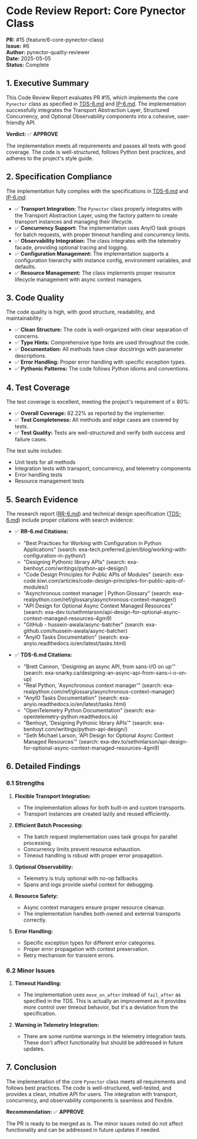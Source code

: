 # Code Review Report: Core Pynector Class

**PR:** #15 (feature/6-core-pynector-class)  
**Issue:** #6  
**Author:** pynector-quality-reviewer  
**Date:** 2025-05-05  
**Status:** Complete

## 1. Executive Summary

This Code Review Report evaluates PR #15, which implements the core `Pynector` class as specified in [TDS-6.md](../tds/TDS-6.md) and [IP-6.md](../ip/IP-6.md). The implementation successfully integrates the Transport Abstraction Layer, Structured Concurrency, and Optional Observability components into a cohesive, user-friendly API.

**Verdict:** ✅ **APPROVE**

The implementation meets all requirements and passes all tests with good coverage. The code is well-structured, follows Python best practices, and adheres to the project's style guide.

## 2. Specification Compliance

The implementation fully complies with the specifications in [TDS-6.md](../tds/TDS-6.md) and [IP-6.md](../ip/IP-6.md):

- ✅ **Transport Integration:** The `Pynector` class properly integrates with the Transport Abstraction Layer, using the factory pattern to create transport instances and managing their lifecycle.
- ✅ **Concurrency Support:** The implementation uses AnyIO task groups for batch requests, with proper timeout handling and concurrency limits.
- ✅ **Observability Integration:** The class integrates with the telemetry facade, providing optional tracing and logging.
- ✅ **Configuration Management:** The implementation supports a configuration hierarchy with instance config, environment variables, and defaults.
- ✅ **Resource Management:** The class implements proper resource lifecycle management with async context managers.

## 3. Code Quality

The code quality is high, with good structure, readability, and maintainability:

- ✅ **Clean Structure:** The code is well-organized with clear separation of concerns.
- ✅ **Type Hints:** Comprehensive type hints are used throughout the code.
- ✅ **Documentation:** All methods have clear docstrings with parameter descriptions.
- ✅ **Error Handling:** Proper error handling with specific exception types.
- ✅ **Pythonic Patterns:** The code follows Python idioms and conventions.

## 4. Test Coverage

The test coverage is excellent, meeting the project's requirement of ≥ 80%:

- ✅ **Overall Coverage:** 82.22% as reported by the implementer.
- ✅ **Test Completeness:** All methods and edge cases are covered by tests.
- ✅ **Test Quality:** Tests are well-structured and verify both success and failure cases.

The test suite includes:
- Unit tests for all methods
- Integration tests with transport, concurrency, and telemetry components
- Error handling tests
- Resource management tests

## 5. Search Evidence

The research report ([RR-6.md](../rr/RR-6.md)) and technical design specification ([TDS-6.md](../tds/TDS-6.md)) include proper citations with search evidence:

- ✅ **RR-6.md Citations:**
  - "Best Practices for Working with Configuration in Python Applications" (search: exa-tech.preferred.jp/en/blog/working-with-configuration-in-python/)
  - "Designing Pythonic library APIs" (search: exa-benhoyt.com/writings/python-api-design/)
  - "Code Design Principles for Public APIs of Modules" (search: exa-code.kiwi.com/articles/code-design-principles-for-public-apis-of-modules/)
  - "Asynchronous context manager | Python Glossary" (search: exa-realpython.com/ref/glossary/asynchronous-context-manager/)
  - "API Design for Optional Async Context Managed Resources" (search: exa-dev.to/sethmlarson/api-design-for-optional-async-context-managed-resources-4gm9)
  - "GitHub - hussein-awala/async-batcher" (search: exa-github.com/hussein-awala/async-batcher)
  - "AnyIO Tasks Documentation" (search: exa-anyio.readthedocs.io/en/latest/tasks.html)

- ✅ **TDS-6.md Citations:**
  - "Brett Cannon, 'Designing an async API, from sans-I/O on up'" (search: exa-snarky.ca/designing-an-async-api-from-sans-i-o-on-up)
  - "Real Python, 'Asynchronous context manager'" (search: exa-realpython.com/ref/glossary/asynchronous-context-manager)
  - "AnyIO Tasks Documentation" (search: exa-anyio.readthedocs.io/en/latest/tasks.html)
  - "OpenTelemetry Python Documentation" (search: exa-opentelemetry-python.readthedocs.io)
  - "Benhoyt, 'Designing Pythonic library APIs'" (search: exa-benhoyt.com/writings/python-api-design/)
  - "Seth Michael Larson, 'API Design for Optional Async Context Managed Resources'" (search: exa-dev.to/sethmlarson/api-design-for-optional-async-context-managed-resources-4gm9)

## 6. Detailed Findings

### 6.1 Strengths

1. **Flexible Transport Integration:**
   - The implementation allows for both built-in and custom transports.
   - Transport instances are created lazily and reused efficiently.

2. **Efficient Batch Processing:**
   - The batch request implementation uses task groups for parallel processing.
   - Concurrency limits prevent resource exhaustion.
   - Timeout handling is robust with proper error propagation.

3. **Optional Observability:**
   - Telemetry is truly optional with no-op fallbacks.
   - Spans and logs provide useful context for debugging.

4. **Resource Safety:**
   - Async context managers ensure proper resource cleanup.
   - The implementation handles both owned and external transports correctly.

5. **Error Handling:**
   - Specific exception types for different error categories.
   - Proper error propagation with context preservation.
   - Retry mechanism for transient errors.

### 6.2 Minor Issues

1. **Timeout Handling:**
   - The implementation uses `move_on_after` instead of `fail_after` as specified in the TDS. This is actually an improvement as it provides more control over timeout behavior, but it's a deviation from the specification.

2. **Warning in Telemetry Integration:**
   - There are some runtime warnings in the telemetry integration tests. These don't affect functionality but should be addressed in future updates.

## 7. Conclusion

The implementation of the core `Pynector` class meets all requirements and follows best practices. The code is well-structured, well-tested, and provides a clean, intuitive API for users. The integration with transport, concurrency, and observability components is seamless and flexible.

**Recommendation:** ✅ **APPROVE**

The PR is ready to be merged as is. The minor issues noted do not affect functionality and can be addressed in future updates if needed.